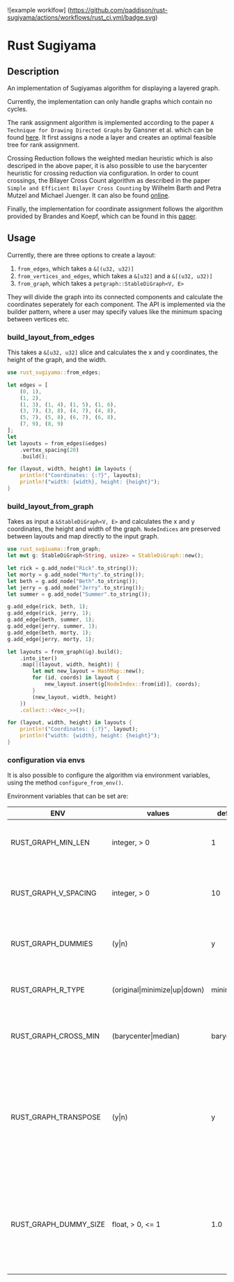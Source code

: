 ![example worklfow]
(https://github.com/paddison/rust-sugiyama/actions/workflows/rust_ci.yml/badge.svg)
# Rust Sugiyama

## Description

An implementation of Sugiyamas algorithm for displaying a layered graph.

Currently, the implementation can only handle graphs which contain no cycles. 

The rank assignment algorithm is implemented according to the paper `A Technique for Drawing Directed Graphs` by Gansner et al. which can be found [here](https://ieeexplore.ieee.org/document/221135). It first assigns a node a layer and creates an optimal feasible tree for rank assignment.

Crossing Reduction follows the weighted median heuristic which is also descriped in the above paper, it is also possible to use the barycenter heuristic for crossing reduction via configuration. In order to count crossings, the Bilayer Cross Count algorithm as described in the paper `Simple and Efficient Bilayer Cross Counting` by Wilhelm Barth and Petra Mutzel and Michael Juenger. It can also be found [online](http://ls11-www.cs.tu-dortmund.de/downloads/papers/BJM04.pdf).

Finally, the implementation for coordinate assignment follows the algorithm provided by Brandes and Koepf, which can be found in this [paper](https://www.semanticscholar.org/paper/Fast-and-Simple-Horizontal-Coordinate-Assignment-Brandes-K%C3%B6pf/69cb129a8963b21775d6382d15b0b447b01eb1f8).

## Usage

Currently, there are three options to create a layout: 
1. `from_edges`, which takes a `&[(u32, u32)]`
2. `from_vertices_and_edges`, which takes a `&[u32]` and a `&[(u32, u32)]`
3. `from_graph`, which takes a `petgraph::StableDiGraph<V, E>`

They will divide the graph into its connected components and calculate the coordinates seperately for each component.
The API is implemented via the builder pattern, where a user may specify values like the minimum spacing between vertices etc.

### build_layout_from_edges
This takes a `&[u32, u32]` slice and calculates the x and y coordinates, the height of the graph, and the width.

```rust
use rust_sugiyama::from_edges;

let edges = [
    (0, 1), 
    (1, 2), 
    (1, 3), (1, 4), (1, 5), (1, 6), 
    (3, 7), (3, 8), (4, 7), (4, 8), 
    (5, 7), (5, 8), (6, 7), (6, 8), 
    (7, 9), (8, 9)
];
let 
let layouts = from_edges(&edges)
    .vertex_spacing(20)
    .build();

for (layout, width, height) in layouts {
    println!("Coordinates: {:?}", layouts);
    println!("width: {width}, height: {height}");
}
```

### build_layout_from_graph
Takes as input a `&StableDiGraph<V, E>` and calculates the x and y coordinates, the height and width of the graph.
`NodeIndices` are preserved between layouts and map directly to the input graph.

```rust
use rust_sugiuama::from_graph;
let mut g: StableDiGraph<String, usize> = StableDiGraph::new();

let rick = g.add_node("Rick".to_string());
let morty = g.add_node("Morty".to_string());
let beth = g.add_node("Beth".to_string());
let jerry = g.add_node("Jerry".to_string());
let summer = g.add_node("Summer".to_string());

g.add_edge(rick, beth, 1);
g.add_edge(rick, jerry, 1);
g.add_edge(beth, summer, 1);
g.add_edge(jerry, summer, 1);
g.add_edge(beth, morty, 1);
g.add_edge(jerry, morty, 1);

let layouts = from_graph(&g).build();
    .into_iter()
    .map(|(layout, width, height)| {
        let mut new_layout = HashMap::new();
        for (id, coords) in layout {
            new_layout.insert(g[NodeIndex::from(id)], coords);
        }
        (new_layout, width, height)
    })
    .collect::<Vec<_>>(); 

for (layout, width, height) in layouts {
    println!("Coordinates: {:?}", layout);
    println!("width: {width}, height: {height}");
}
```

### configuration via envs
It is also possible to configure the algorithm via environment variables, using the method `configure_from_env()`. 

Environment variables that can be set are:

|ENV|values|default|description|
|---|------|-------|-------|
| RUST_GRAPH_MIN_LEN    | integer, > 0                | 1          | minimum edge length between layers |
| RUST_GRAPH_V_SPACING  | integer, > 0                | 10         | minimum spacing between vertices on the same layer |
| RUST_GRAPH_DUMMIES    | (y\|n)                       | y          | if dummy vertices are included in the final layout |
| RUST_GRAPH_R_TYPE     | (original\|minimize\|up\|down) | minimize   | defines how vertices are places vertically |
| RUST_GRAPH_CROSS_MIN  | (barycenter\|median)         | barycenter | which heuristic to use for crossing reduction |
| RUST_GRAPH_TRANSPOSE  | (y\|n)                       | y          | if transpose function is used to further try to reduce crossings (may increase runtime significally for large graphs) |
| RUST_GRAPH_DUMMY_SIZE | float, > 0, <= 1            | 1.0        |size of dummy vertices in final layout, if dummy vertices are included. this will squish the graph horizontally |



